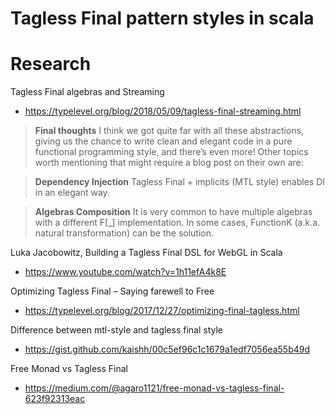 # Tagless Final pattern styles in scala

# Research

Tagless Final algebras and Streaming
- https://typelevel.org/blog/2018/05/09/tagless-final-streaming.html

> **Final thoughts**
> I think we got quite far with all these abstractions, giving us the chance to write clean and elegant code in a pure functional programming style, and there’s even more! Other topics worth mentioning that might require a blog post on their own are:

> **Dependency Injection**
> Tagless Final + implicits (MTL style) enables DI in an elegant way.

> **Algebras Composition**
> It is very common to have multiple algebras with a different F[_] implementation. In some cases, FunctionK (a.k.a. natural transformation) can be the solution.

Luka Jacobowitz, Building a Tagless Final DSL for WebGL in Scala
- https://www.youtube.com/watch?v=1h11efA4k8E

Optimizing Tagless Final – Saying farewell to Free
- https://typelevel.org/blog/2017/12/27/optimizing-final-tagless.html

Difference between mtl-style and tagless final style
- https://gist.github.com/kaishh/00c5ef96c1c1679a1edf7056ea55b49d

Free Monad vs Tagless Final
- https://medium.com/@agaro1121/free-monad-vs-tagless-final-623f92313eac
